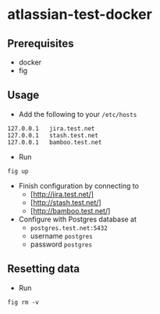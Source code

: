 # atlassian-test-docker

## Prerequisites

- docker
- fig

## Usage

- Add the following to your `/etc/hosts`

```
127.0.0.1   jira.test.net
127.0.0.1   stash.test.net
127.0.0.1   bamboo.test.net
```

- Run 

```
fig up
```

- Finish configuration by connecting to
  - [http://jira.test.net/]
  - [http://stash.test.net/]
  - [http://bamboo.test.net/]
- Configure with Postgres database at
  - `postgres.test.net:5432`
  - username `postgres`
  - password `postgres`

## Resetting data

- Run

```
fig rm -v
```
